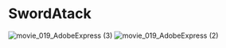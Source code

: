 # SwordAtack

![movie_019_AdobeExpress (3)](https://user-images.githubusercontent.com/83905590/201174374-3e08e505-7dbe-4f84-b5b6-99300851c051.gif)
![movie_019_AdobeExpress (2)](https://user-images.githubusercontent.com/83905590/201174333-393cfccb-82bb-41cb-beb5-7654c0ced965.gif)

